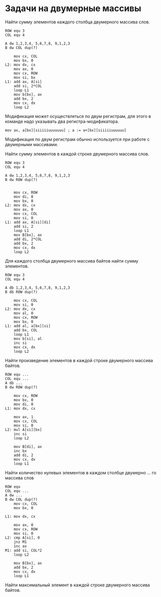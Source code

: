 # Задачи на двумерные массивы

Найти сумму элементов каждого столбца двумерного массива слов.

```x86asm
ROW equ 3
COL equ 4

A dw 1,2,3,4, 5,6,7,8, 9,1,2,3
B dw COL dup(?)

    mov cx, COL
    mov bx, 0
L2: mov dx, cx
    mov ax, 0
    mov cx, ROW
    mov si, bx
L1: add ax, A[si]
    add si, 2*COL
    loop L1
    mov b[bx], ax
    add bx, 2
    mov cx, dx
    loop L2
```

Модификация может осуществляться по двум регистрам, для этого в команде надо указывать два регистра-модификатора.

```x86asm
mov ax, a[bx][siiiiiuuuuuuu] ; a := a+[bx][siiiiiuuuuuu]
```

Модификация по двум регистрам обычно используется при работе с двумерными массивами.

Найти сумму элементов в каждой строке двумерного массива слов.

```x86asm
ROW equ 3
COL equ 4

A dw 1,2,3,4, 5,6,7,8, 9,1,2,3
B dw ROW dup(?)


    mov cx, ROW
    mov di, 0
    mov bx, 0
L2: mov dx, cx
    mov ax, 0
    mov cx, COL
    mov si, 0
L1: add ax, A[si][di]
    add si, 2
    loop L1
    mov B[bx], ax
    add di, 2*COL
    add bx, 2
    mov cx, dx
    loop L2
```

Для каждого столбца двумерного массива байтов найти сумму элементов.

```x86asm
ROW equ 3
COL equ 4

A db 1,2,3,4, 5,6,7,8, 9,1,2,3
B db ROW dup(?)

    mov cx, COL
    mov si, 0
L2: mov dx, cx
    mov al, 0
    mov cx, ROW
    mov bx, 0
L1: add al, a[bx][si]
    add bx, COL
    loop L1
    mov b[si], al
    inc si
    mov cx, dx
    loop L2
```

Найти произведение элементов в каждой строке двумерного массива байтов.

```x86asm
ROW equ ...
COL equ ...
A db ...
B dw ROW dup(?)

    mov cx, ROW
    mov bx, 0
    mov di, 0
L1: mov dx, cx

    mov ax, 1
    mov cx, COL
    mov si, 0
L2: mul A[si][bx]
    inc si
    loop L2

    mov B[di], ax
    inc bx
    add di, 2
    mov cx, dx
    loop L1
```

Найти количество нулевых элементов в каждом столбце двумерно ...
го массива слов

```x86asm
ROW equ
COL equ ...
A dw ...
B dw COL dup(?)
    mov cx, COL
    mov bx, 0

L1: mov dx, cx

    mov ax, 0
    mov cx, ROW
    mov si, 0
L2: cmp A[si], 0
    jnz M1
    inc ax
M1: add si, COL*2
    loop L2

    mov B[bx], ax
    add bx, 2
    mov cx, dx
    loop L1

```

Найти максимальный элемент в каждой строке двумерного массива байтов.
